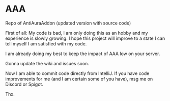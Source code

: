 # AAA
Repo of AntiAuraAddon (updated version with source code)

First of all: My code is bad, I am only doing this as an hobby and my experience is slowly growing.
I hope this project will improve to a state I can tell myself I am satisfied with my code.

I am already doing my best to keep the impact of AAA low on your server.


Gonna update the wiki and issues soon.

Now I am able to commit code directly from IntelliJ.
If you have code improvements for me (and I am certain some of you have), msg me on Discord or Spigot.

Thx.
